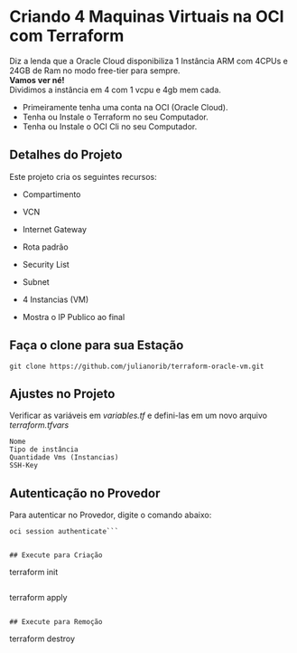 # Criando 4 Maquinas Virtuais na OCI com Terraform

Diz a lenda que a Oracle Cloud disponibiliza 1 Instância ARM com 4CPUs e 24GB de Ram no modo free-tier para sempre.
<br>
**Vamos ver né!**
<br>
Dividimos a instância em 4 com 1 vcpu e 4gb mem cada.

- Primeiramente tenha uma conta na OCI (Oracle Cloud).
- Tenha ou Instale o Terraform no seu Computador.
- Tenha ou Instale o OCI Cli no seu Computador.


## Detalhes do Projeto

Este projeto cria os seguintes recursos:

- Compartimento
- VCN
- Internet Gateway
- Rota padrão
- Security List
- Subnet
- 4 Instancias (VM)

- Mostra o IP Publico ao final

## Faça o clone para sua Estação

```
git clone https://github.com/julianorib/terraform-oracle-vm.git
```

## Ajustes no Projeto

Verificar as variáveis em *variables.tf* e defini-las em um novo arquivo *terraform.tfvars*

```
Nome
Tipo de instância
Quantidade Vms (Instancias)
SSH-Key
```

## Autenticação no Provedor

Para autenticar no Provedor, digite o comando abaixo:
```
oci session authenticate```


## Execute para Criação

```
terraform init
```

```
terraform apply
```

## Execute para Remoção

```
terraform destroy
```

